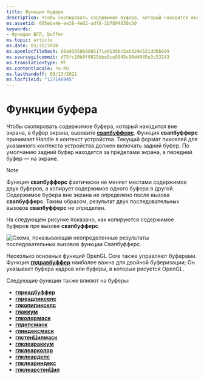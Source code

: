 ```yaml
---
title: Функции буфера
description: Чтобы скопировать содержимое буфера, который находится вне экрана, в буфер экрана, вызовите Свапбуфферс.
ms.assetid: 605eba4e-ee38-4e62-adf8-1b7894030cb0
keywords:
- Функции ВГЛ, buffer
ms.topic: article
ms.date: 05/31/2018
ms.openlocfilehash: 66a93858b8085171a9139bc5ab329e531ddbb699
ms.sourcegitcommit: d75fc10b9f0825bbe5ce5045c90d4045e3c53243
ms.translationtype: MT
ms.contentlocale: ru-RU
ms.lasthandoff: 09/13/2021
ms.locfileid: "127146945"
---
```

# <a name="buffer-functions"></a>Функции буфера

Чтобы скопировать содержимое буфера, который находится вне экрана, в буфер экрана, вызовите [**свапбуфферс**](/windows/desktop/api/wingdi/nf-wingdi-swapbuffers). Функция **свапбуфферс** принимает Handle в контекст устройства. Текущий формат пикселей для указанного контекста устройства должен включать задний буфер. По умолчанию задний буфер находится за пределами экрана, а передний буфер — на экране.

> [!Note]  
> Функция **свапбуфферс** фактически не меняет местами содержимое двух буферов, а копирует содержимое одного буфера в другой. Содержимое буфера вне экрана не определено после вызова **свапбуфферс**. Таким образом, результат двух последовательных вызовов **свапбуфферс** не определен.

 

На следующем рисунке показано, как копируются содержимое буферов при вызове **свапбуфферс**.

![Схема, показывающая неопределенные результаты последовательных вызовов функции Свапбуфферс.](images/opengl00.png)

Несколько основных функций OpenGL Core также управляют буферами. Функция [**глдравбуффер**](gldrawbuffer.md) наиболее важна для двойной буферизации; Он указывает буфера кадров или буферы, в которые рисуется OpenGL.

Следующие функции также влияют на буферы:

-   [**глреадбуффер**](glreadbuffer.md)
-   [**глреадпикселс**](glreadpixels.md)
-   [**глкопипикселс**](glcopypixels.md)
-   [**глаккум**](glaccum.md)
-   [**глколормаск**](glcolormask.md)
-   [**глдепсмаск**](gldepthmask.md)
-   [**глиндексмаск**](glindexmask.md)
-   [**глстенЦилмаск**](glstencilmask.md)
-   [**глклеараккум**](glclearaccum.md)
-   [**глклеарколор**](glclearcolor.md)
-   [**глклеардепс**](glcleardepth.md)
-   [**глклеариндекс**](glclearindex.md)
-   [**глклеарстенЦил**](glclearstencil.md)

 

 




